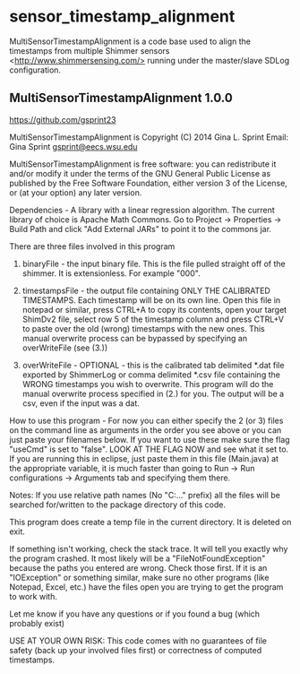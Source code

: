 sensor_timestamp_alignment
==========================

MultiSensorTimestampAlignment is a code base used to align the timestamps from multiple Shimmer sensors  &lt;http://www.shimmersensing.com/> running under the master/slave SDLog configuration.

MultiSensorTimestampAlignment 1.0.0
------------
https://github.com/gsprint23

MultiSensorTimestampAlignment is Copyright (C) 2014 Gina L. Sprint
Email: Gina Sprint <gsprint@eecs.wsu.edu>

MultiSensorTimestampAlignment is free software: you can redistribute it and/or modify
it under the terms of the GNU General Public License as published by
the Free Software Foundation, either version 3 of the License, or
(at your option) any later version.

Dependencies - A library with a linear regression algorithm.
The current library of choice is Apache Math Commons.
Go to Project -> Properties -> Build Path and click "Add External JARs" to point it to
the commons jar.

There are three files involved in this program
1. binaryFile - the input binary file. This is the file pulled straight off of the shimmer. It is
extensionless. For example "000".

2. timestampsFile - the output file containing ONLY THE CALIBRATED TIMESTAMPS. Each timestamp
will be on its own line. Open this file in notepad or similar, press CTRL+A to copy its contents,
open your target ShimDv2 file, select row 5 of the timestamp column and press CTRL+V to paste over
the old (wrong) timestamps with the new ones. This manual overwrite process can be bypassed by 
specifying an overWriteFile (see (3.))

3. overWriteFile - OPTIONAL - this is the calibrated tab delimited *.dat file exported by ShimmerLog
or comma delimited *.csv file containing the WRONG timestamps you wish to overwrite.
This program will do the manual overwrite process specified in (2.) for you. The output
will be a csv, even if the input was a dat.

How to use this program - For now you can either specify the 2 (or 3) files on the command line
as arguments in the order you see above or you can just paste your filenames below. If you want to
use these make sure the flag "useCmd" is set to "false". LOOK AT THE FLAG NOW and see 
what it set to. If you are running this in eclipse, just
paste them in this file (Main.java) at the appropriate variable, it is much faster than going to
Run -> Run configurations -> Arguments tab and specifying them there.

Notes: 
If you use relative path names (No "C:\..." prefix) all the files will be searched
for/written to the package directory of this code.

This program does create a temp file in the current directory. It is deleted on exit.

If something isn't working, check the stack trace. It will tell you exactly why
the program crashed. It most likely will be a "FileNotFoundException" because the paths
you entered are wrong. Check those first. If it is an "IOException" or something similar,
make sure no other programs (like Notepad, Excel, etc.) have the files open you are trying
to get the program to work with.

Let me know if you have any questions or if you found a bug (which probably exist)

USE AT YOUR OWN RISK: This code comes with no guarantees of file safety (back up your involved
files first) or correctness of computed timestamps.
